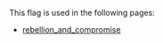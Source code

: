 This flag is used in the following pages:
 - [rebellion_and_compromise](../events/rebellion_and_compromise.md)
